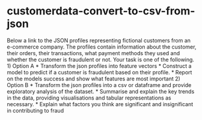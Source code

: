 # customerdata-convert-to-csv-from-json
Below a link to the JSON profiles representing fictional customers from an e-commerce company. The profiles contain information about the customer, their orders, their transactions, what payment methods they used and whether the customer is fraudulent or not. Your task is one of the following.  1) Option A  * Transform the json profiles into feature vectors   * Construct a model to predict if a customer is fraudulent based on their profile.  * Report on the models success and show what features are most important  2) Option B  * Transform the json profiles into a csv or dataframe and provide exploratory analysis of the dataset.  * Summarise and explain the key trends in the data, providing visualisations and tabular representations as necessary.  * Explain what factors you think are significant and insignificant in contributing to fraud
